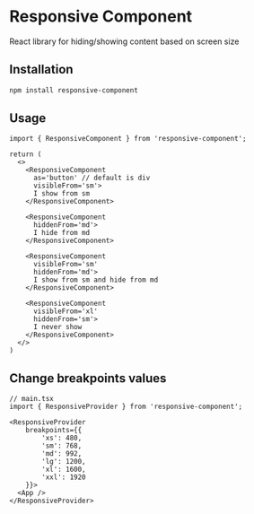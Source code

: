 # Responsive Component

React library for hiding/showing content based on screen size

## Installation

```bash
npm install responsive-component
```

## Usage

```tsx
import { ResponsiveComponent } from 'responsive-component';

return (
  <>
    <ResponsiveComponent
      as='button' // default is div
      visibleFrom='sm'>
      I show from sm
    </ResponsiveComponent>

    <ResponsiveComponent
      hiddenFrom='md'>
      I hide from md
    </ResponsiveComponent>

    <ResponsiveComponent
      visibleFrom='sm'
      hiddenFrom='md'>
      I show from sm and hide from md
    </ResponsiveComponent>

    <ResponsiveComponent
      visibleFrom='xl'
      hiddenFrom='sm'>
      I never show
    </ResponsiveComponent>
  </>
)

```

## Change breakpoints values 

```tsx
// main.tsx
import { ResponsiveProvider } from 'responsive-component';

<ResponsiveProvider
    breakpoints={{
        'xs': 480,
        'sm': 768,
        'md': 992,
        'lg': 1200,
        'xl': 1600,
        'xxl': 1920
    }}>
  <App />
</ResponsiveProvider>
```


